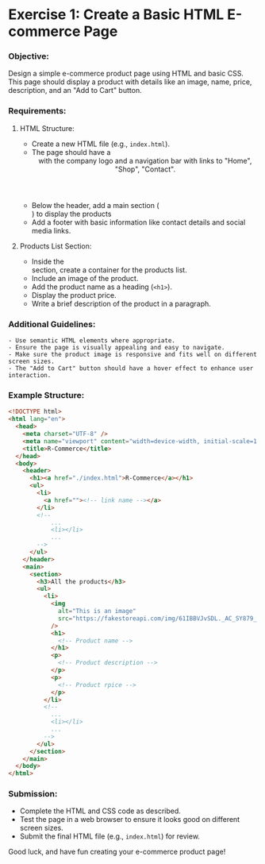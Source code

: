 # Exercise 1: Create a Basic HTML E-commerce Page

### Objective:

Design a simple e-commerce product page using HTML and basic CSS. This page
should display a product with details like an image, name, price, description,
and an "Add to Cart" button.

### Requirements:

1. HTML Structure:

   - Create a new HTML file (e.g., `index.html`).
   - The page should have a <header> with the company logo and a navigation bar
     with links to "Home", "Shop", "Contact".
   - Below the header, add a main section (<main>) to display the products
   - Add a footer with basic information like contact details and social media
     links.

2. Products List Section:

   - Inside the <main> section, create a container for the products list.
   - Include an image of the product.
   - Add the product name as a heading (`<h1>`).
   - Display the product price.
   - Write a brief description of the product in a paragraph.

### Additional Guidelines:

    - Use semantic HTML elements where appropriate.
    - Ensure the page is visually appealing and easy to navigate.
    - Make sure the product image is responsive and fits well on different screen sizes.
    - The "Add to Cart" button should have a hover effect to enhance user interaction.

### Example Structure:

```html
<!DOCTYPE html>
<html lang="en">
  <head>
    <meta charset="UTF-8" />
    <meta name="viewport" content="width=device-width, initial-scale=1.0" />
    <title>R-Commerce</title>
  </head>
  <body>
    <header>
      <h1><a href="./index.html">R-Commerce</a></h1>
      <ul>
        <li>
          <a href=""><!-- link name --></a>
        </li>
        <!--
            ...
            <li></li>
            ...
        -->
      </ul>
    </header>
    <main>
      <section>
        <h3>All the products</h3>
        <ul>
          <li>
            <img
              alt="This is an image"
              src="https://fakestoreapi.com/img/61IBBVJvSDL._AC_SY879_.jpg"
            />
            <h1>
              <!-- Product name -->
            </h1>
            <p>
              <!-- Product description -->
            </p>
            <p>
              <!-- Product rpice -->
            </p>
          </li>
          <!--
            ...
            <li></li>
            ...
          -->
        </ul>
      </section>
    </main>
  </body>
</html>
```

### Submission:

- Complete the HTML and CSS code as described.
- Test the page in a web browser to ensure it looks good on different screen
  sizes.
- Submit the final HTML file (e.g., `index.html`) for review.

Good luck, and have fun creating your e-commerce product page!
